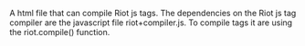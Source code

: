 A html file that can compile Riot js tags. 
The dependencies on the Riot js tag compiler are the javascript file riot+compiler.js. 
To compile tags it are using the riot.compile() function.
